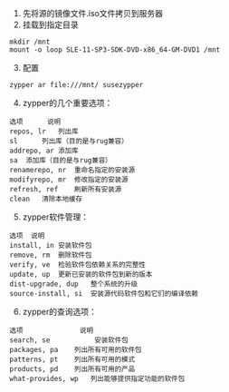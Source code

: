 1. 先将源的镜像文件.iso文件拷贝到服务器
2. 挂载到指定目录
```vim
mkdir /mnt
mount -o loop SLE-11-SP3-SDK-DVD-x86_64-GM-DVD1 /mnt
```
3. 配置
```vim
zypper ar file:///mnt/ susezypper
```
4. zypper的几个重要选项：
```vim
选项  	说明
repos, lr	列出库
sl  	列出库（目的是与rug兼容）
addrepo, ar	添加库
sa	添加库（目的是与rug兼容）
renamerepo, nr	重命名指定的安装源
modifyrepo, mr	修改指定的安装源
refresh, ref	刷新所有安装源
clean	清除本地缓存
```
5. zypper软件管理：
```vim
选项	说明
install, in	安装软件包
remove, rm	删除软件包
verify, ve	检验软件包依赖关系的完整性
update, up	更新已安装的软件包到新的版本
dist-upgrade, dup	整个系统的升级
source-install, si	安装源代码软件包和它们的编译依赖
```
6. zypper的查询选项：
```vim
选项	            说明
search, se           安装软件包
packages, pa	列出所有可用的软件包
patterns, pt	列出所有可用的模式
products, pd	列出所有可用的产品
what-provides, wp	列出能够提供指定功能的软件包
```
